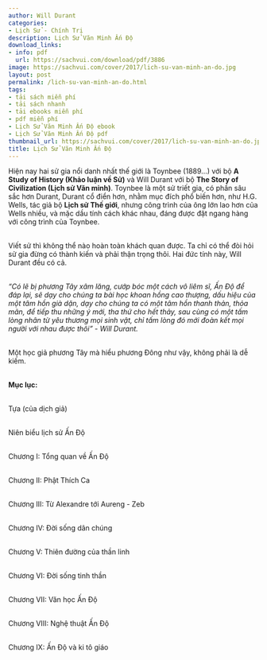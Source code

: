 ```yaml
---
author: Will Durant
categories:
- Lịch Sử - Chính Trị
description: Lịch Sử Văn Minh Ấn Độ
download_links:
- info: pdf
  url: https://sachvui.com/download/pdf/3886
image: https://sachvui.com/cover/2017/lich-su-van-minh-an-do.jpg
layout: post
permalink: /lich-su-van-minh-an-do.html
tags:
- tải sách miễn phí
- tải sách nhanh
- tải ebooks miễn phí
- pdf miễn phí
- Lịch Sử Văn Minh Ấn Độ ebook
- Lịch Sử Văn Minh Ấn Độ pdf
thumbnail_url: https://sachvui.com/cover/2017/lich-su-van-minh-an-do.jpg
title: Lịch Sử Văn Minh Ấn Độ
---
```


 <div class="item-desc text-justify"> <p>Hiện nay hai sử gia nổi danh nhất thế giới là Toynbee (1889…) với bộ <strong>A Study of History (Khảo luận về Sử)</strong> và Will Durant với bộ <strong>The Story of Civilization (Lịch sử Văn minh)</strong>. Toynbee là một sử triết gia, có phần sâu sắc hơn Durant, Durant cổ điển hơn, nhằm mục đích phổ biến hơn, như H.G. Wells, tác giả bộ <strong>Lịch sử Thế giới</strong>, nhưng công trình của ông lớn lao hơn của Wells nhiều, và mặc dầu tính cách khác nhau, đáng được đặt ngang hàng với công trình của Toynbee.</p><p><br>Viết sử thì không thể nào hoàn toàn khách quan được. Ta chỉ có thể đòi hỏi sử gia đừng có thành kiến và phải thận trọng thôi. Hai đức tính này, Will Durant đều có cả.</p><p><br><em>“Có lẽ bị phương Tây xâm lăng, cướp bóc một cách vô liêm sĩ, Ấn Độ để đáp lại, sẽ dạy cho chúng ta bài học khoan hồng cao thượng, dấu hiệu của một tâm hồn già dặn, dạy cho chúng ta có một tâm hồn thanh thản, thỏa mãn, để tiếp thu những ý mới, tha thứ cho hết thảy, sau cùng có một tấm lòng nhân từ yêu thương mọi sinh vật, chỉ tấm lòng đó mới đoàn kết mọi người với nhau được thôi” - Will Durant.</em></p><p><br>Một học giả phương Tây mà hiểu phương Đông như vậy, không phải là dễ kiếm.</p><p><br><strong>Mục lục:</strong></p><p><br>Tựa (của dịch giả)</p><p><br>Niên biểu lịch sử Ấn Độ</p><p><br>Chương I: Tổng quan về Ấn Độ</p><p><br>Chương II: Phật Thích Ca</p><p><br>Chương III: Từ Alexandre tới Aureng - Zeb</p><p><br>Chương IV: Đời sống dân chúng</p><p><br>Chương V: Thiên đường của thần linh</p><p><br>Chương VI: Đời sống tinh thần</p><p><br>Chương VII: Văn học Ấn Độ</p><p><br>Chương VIII: Nghệ thuật Ấn Độ</p><p><br>Chương IX: Ấn Độ và ki tô giáo</p> </div>